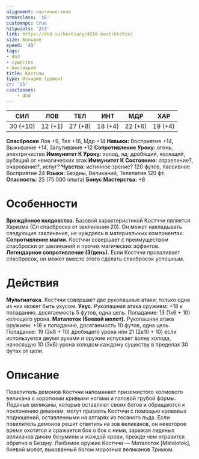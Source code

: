 ```yaml
---
alignment: хаотично-злое
armorclass: '16'
customnpc: true
hitpoints: '243'
link: https://dnd.su/bestiary/4256-kostchtchie/
size: Большое
speed: '40'
tags:
- dnd
- существо
- бестиарий
title: Костччи
type: Исчадие (демон)
cr: '25'
cssclasses:
    - dnd
---
```



| СИЛ | ЛОВ | ТЕЛ | ИНТ | МДР | ХАР |
|---|---|---|---|---|---|
| 30 (+10) | 12 (+1) | 27 (+8) | 18 (+4) | 22 (+6) | 19 (+4) |
**Спасброски** Лов +9, Тел +16, Мдр +14
**Навыки:** Восприятие +14, Выживание +14, Запугивание +12
**Сопротивление Урону:** огонь, электричество
**Иммунитет К Урону:** холод, яд; дробящий, колющий, рубящий от немагических атак
**Иммунитет К Состоянию:** отравление?, очарование?, испуг?
**Чувства:** истинное зрение? 120 футов, пассивное Восприятие 24
**Языки:** Бездны, Великаний, Телепатия 120 фт.
**Опасность:** 25 (75 000 опыта)
**Бонус Мастерства:** +8


# Особенности
**Врождённое колдовство.** Базовой характеристикой Костччи является Харизма (Сл спасброска от заклинания 20). Он может накладывать следующие заклинания, не нуждаясь в материальных компонентах:
**Сопротивление магии.** Костччи совершает с преимуществом спасброски от заклинаний и прочих магических эффектов.
**Легендарное сопротивление (3/день).** Если Костччи проваливает спасбросок, он может вместо этого сделать спасбросок успешным.


# Действия
**Мультиатака.** Костччи совершает две рукопашные атаки: только одна из них может быть укусом.
**Укус.** Рукопашная атака оружием: +18 к попаданию, досягаемость 5 футов, одна цель. Попадание: 13 (1к6 + 10) колющего урона.
**Маталоток (Боевой молот).** Рукопашная атака оружием: +18 к попаданию, досягаемость 10 футов, одна цель. Попадание: 19 (2к8 + 10) дробящего урона или 21 (2к10 + 10) если используется двумя руками и оружие испускает волну холода, наносящую 10 (3к6) урона холодом каждому существу в пределах 30 футах от цели.


# Описание
Повелитель демонов Костччи напоминает приземистого холмового великана с короткими кривыми ногами и головой грубой формы. Ледяные великаны, которые оставляют своих богов и обращаются к поклонению демонам, могут призвать Костччи с помощью кровавых подношений, оставленными на алтарях из тесаного льда. Если повелитель демонов решит ответить на зов великанов, он некоторое время охотится и сражается бок о бок с ними, заражая ледяных великанов диким безумием и жаждой крови, прежде чем отравится обратно в Бездну. Любимое оружие Костччи — Маталоток [Matalotok], боевой молот, выкованный богом морозных великанов Тримом.